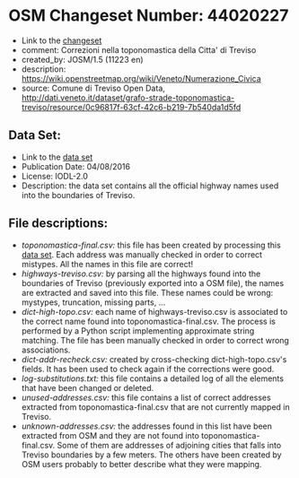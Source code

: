 # OSM Changeset Number: 44020227
 - Link to the [changeset]
 - comment: Correzioni nella toponomastica della Citta' di Treviso
 - created_by: JOSM/1.5 (11223 en)
 - description: https://wiki.openstreetmap.org/wiki/Veneto/Numerazione_Civica
 - source: Comune di Treviso Open Data, http://dati.veneto.it/dataset/grafo-strade-toponomastica-treviso/resource/0c96817f-63cf-42c6-b219-7b540da1d5fd

## Data Set:
 - Link to the [data set]
 - Publication Date: 04/08/2016
 - License: IODL-2.0
 - Description: the data set contains all the official highway names used into the boundaries of Treviso.

## File descriptions:
 - *toponomastica-final.csv:* this file has been created by processing this [data set]. Each address was manually checked in order to correct mistypes. All the names in this file are correct!
 - *highways-treviso.csv:* by parsing all the highways found into the boundaries of Treviso (previously exported into a OSM file), the names are extracted and saved into this file. These names could be wrong: mystypes, truncation, missing parts, ...
 - *dict-high-topo.csv:* each name of highways-treviso.csv is associated to the correct name found into toponomastica-final.csv. The process is performed by a Python script implementing approximate string matching. The file has been manually checked in order to correct wrong associations.
 - *dict-addr-recheck.csv:* created by cross-checking dict-high-topo.csv's fields. It has been used to check again if the corrections were good.
 - *log-substitutions.txt:* this file contains a detailed log of all the elements that have been changed or deleted.
 - *unused-addresses.csv:* this file contains a list of correct addresses extracted from toponomastica-final.csv that are not currently mapped in Treviso.
 - *unknown-addresses.csv:* the addresses found in this list have been extracted from OSM and they are not found into toponomastica-final.csv. Some of them are addresses of adjoining cities that falls into Treviso boundaries by a few meters. The others have been created by OSM users probably to better describe what they were mapping.

  [data set]: <http://dati.veneto.it/dataset/grafo-strade-toponomastica-treviso/resource/0c96817f-63cf-42c6-b219-7b540da1d5fd>
  [changeset]: <http://www.openstreetmap.org/changeset/44020227>
